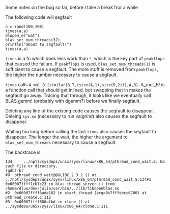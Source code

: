 Some notes on the bug so far, before I take a break fror a while

The following code will segfault
~~~
a = rand(100,100)
times(a,a)
dlopen_e("wat")
blas_set_num_threads(32)
println("about to segfault!")
times(a,a)
~~~

`times` is a fn which does less work than `*`, which is the key part of `peakflops` that caused the failure. If `peakflops` is used, `blas_set_num_threads(1)` is sufficient to cause a segfault. The more stuff is removed from `peakflops`, the higher the number necessary to cause a segfault. 

`times` calls `A_mul_B!(similar(B,T,(size(A,1),size(B,2))),A,B)`. A_mul_B! is a function call that should get inlined, but swapping that in makes the segfault go away. Tracing that through, it looks like we eventually call BLAS.gemm! (probably with dgemm?) before we finally segfault.

Deleting any line of the existing code causes the segfault to disappear. Deleing `sys.so` (necessary to run valgrind) also causes the segfault to disappear.

Waiting too long before calling the last `times` also causes the segfault to disappear. The longer the wait, the higher the argument to `blas_set_num_threads` necessary to cause a segfault.

The backtrace is
~~~
134     ../nptl/sysdeps/unix/sysv/linux/x86_64/pthread_cond_wait.S: No such file or directory.
(gdb) bt
#0  pthread_cond_wait@@GLIBC_2.3.2 () at ../nptl/sysdeps/unix/sysv/linux/x86_64/pthread_cond_wait.S:134#1  0x00007ffff1cb7c23 in blas_thread_server () from /home/dluu/dev/julia/usr/bin/../lib/libopenblas.so
#2  0x00007ffff6ade182 in start_thread (arg=0x7fffebcc6700) at pthread_create.c:312
#3  0x00007ffff680afbd in clone () at ../sysdeps/unix/sysv/linux/x86_64/clone.S:111
~~~

